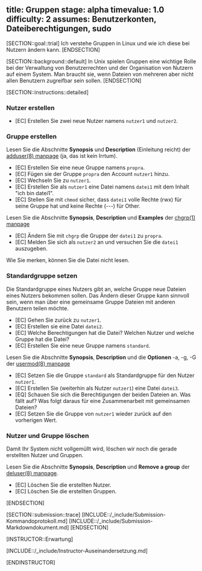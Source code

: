 title: Gruppen
stage: alpha
timevalue: 1.0
difficulty: 2
assumes: Benutzerkonten, Dateiberechtigungen, sudo
---

[SECTION::goal::trial]
Ich verstehe Gruppen in Linux und wie ich diese bei Nutzern ändern kann.
[ENDSECTION]

[SECTION::background::default]
In Unix spielen Gruppen eine wichtige Rolle bei der Verwaltung von Benutzerrechten und der 
Organisation von Nutzern auf einem System.
Man braucht sie, wenn Dateien von mehreren aber nicht allen Benutzern zugreifbar sein sollen.
[ENDSECTION]

[SECTION::instructions::detailed]
### Nutzer erstellen

- [EC] Erstellen Sie zwei neue Nutzer namens `nutzer1` und `nutzer2`.

### Gruppe erstellen

Lesen Sie die Abschnitte **Synopsis** und **Description** (Einleitung reicht) der 
[adduser(8) manpage](https://linux.die.net/man/8/adduser) (ja, das ist kein Irrtum).

- [EC] Erstellen Sie eine neue Gruppe namens `propra`.
- [EC] Fügen sie der Gruppe `propra` den Account `nutzer1` hinzu.
- [EC] Wechseln Sie zu `nutzer1`.
- [EC] Erstellen Sie als `nutzer1` eine Datei namens `datei1` mit dem Inhalt "ich bin datei1".
- [EC] Stellen Sie mit `chmod` sicher, dass `datei1` volle Rechte (rwx) für seine Gruppe hat
  und keine Rechte (---) für Other.

Lesen Sie die Abschnitte **Synopsis**, **Description** und **Examples** der
[chgrp(1) manpage](https://linux.die.net/man/1/chgrp)

- [EC] Ändern Sie mit `chgrp` die Gruppe der `datei1` zu `propra`.
- [EC] Melden Sie sich als `nutzer2` an und versuchen Sie die `datei1` auszugeben.

Wie Sie merken, können Sie die Datei nicht lesen. 

### Standardgruppe setzen

Die Standardgruppe eines Nutzers gibt an, welche Gruppe neue Dateien eines Nutzers bekommen sollen.
Das Ändern dieser Gruppe kann sinnvoll sein, 
wenn man über eine gemeinsame Gruppe Dateien mit anderen Benutzern teilen möchte.

- [EC] Gehen Sie zurück zu `nutzer1`.
- [EC] Erstellen sie eine Datei `datei2`.
- [EC] Welche Berechtigungen hat die Datei? Welchen Nutzer und welche Gruppe hat die Datei?
- [EC] Erstellen Sie eine neue Gruppe namens `standard`. 

Lesen Sie die Abschnitte **Synopsis**, **Description** und die **Optionen** -a, -g, -G der 
[usermod(8) manpage](https://linux.die.net/man/8/usermod)

- [EC] Setzen Sie die Gruppe `standard` als Standardgruppe für den Nutzer `nutzer1`.
- [EC] Erstellen Sie (weiterhin als Nutzer `nutzer1`) eine Datei `datei3`.
- [EQ] Schauen Sie sich die Berechtigungen der beiden Dateien an. Was fällt auf?
  Was folgt daraus für eine Zusammenarbeit mit gemeinsamen Dateien?
- [EC] Setzen Sie die Gruppe von `nutzer1` wieder zurück auf den vorherigen Wert.

### Nutzer und Gruppe löschen

Damit Ihr System nicht vollgemüllt wird, löschen wir noch die gerade erstellten Nutzer und Gruppen.

Lesen Sie die Abschnitte **Synopsis**, **Description** und **Remove a group** der 
[deluser(8) manpage](https://manpages.debian.org/jessie/adduser/deluser.8.en.html).

- [EC] Löschen Sie die erstellten Nutzer.
- [EC] Löschen Sie die erstellten Gruppen.

[ENDSECTION]

[SECTION::submission::trace]
[INCLUDE::/_include/Submission-Kommandoprotokoll.md]
[INCLUDE::/_include/Submission-Markdowndokument.md]
[ENDSECTION]

[INSTRUCTOR::Erwartung]

[INCLUDE::/_include/Instructor-Auseinandersetzung.md]

[ENDINSTRUCTOR]